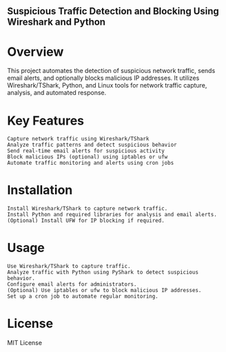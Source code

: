 ## Suspicious Traffic Detection and Blocking Using Wireshark and Python

# Overview

This project automates the detection of suspicious network traffic, sends email alerts, and optionally blocks malicious IP addresses. It utilizes Wireshark/TShark, Python, and Linux tools for network traffic capture, analysis, and automated response.
# Key Features

    Capture network traffic using Wireshark/TShark
    Analyze traffic patterns and detect suspicious behavior
    Send real-time email alerts for suspicious activity
    Block malicious IPs (optional) using iptables or ufw
    Automate traffic monitoring and alerts using cron jobs

# Installation

    Install Wireshark/TShark to capture network traffic.
    Install Python and required libraries for analysis and email alerts.
    (Optional) Install UFW for IP blocking if required.

# Usage

    Use Wireshark/TShark to capture traffic.
    Analyze traffic with Python using PyShark to detect suspicious behavior.
    Configure email alerts for administrators.
    (Optional) Use iptables or ufw to block malicious IP addresses.
    Set up a cron job to automate regular monitoring.

# License

MIT License
